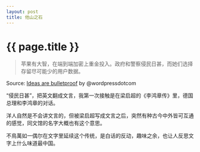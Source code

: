 ```yaml
---
layout: post
title: 他山之石
---
```


{{ page.title }}
================

> 苹果有大智，在端到端加密上重金投入。政府和警察侵民日甚，而她们选择存留尽可能少的用户数据。

Source: [Ideas are bulletproof](https://blog.yitianshijie.net/2019/10/12/ideas-are-bulletproof/) by @wordpressdotcom

“侵民日甚”，把英文翻成文言，我第一次接触是在梁启超的《李鸿章传》里，德国总理和李鸿章的对话。

洋人自然是不会讲文言的，但被梁启超写成文言之后，突然有种古今中外皆可互通的感觉，同文馆的名字大概也有这个意思。

不鳥萬如一偶尔在文字里延续这个传统，是白话的反动，趣味之余，也让人反思文字上什么味道最中国。
